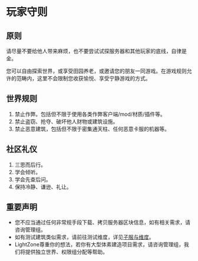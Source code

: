 # 玩家守则

## 原则

请尽量不要给他人带来麻烦，也不要尝试试探服务器和其他玩家的底线，自律是金。

您可以自由探索世界，或享受田园养老，或邀请您的朋友一同游戏。在游戏规则允许的范畴内，这里不会限制您收获愉悦、享受宁静游戏的方式。

## 世界规则

1. 禁止作弊。包括但不限于使用各类作弊客户端/mod/材质/插件等。
2. 禁止盗窃、抢夺、破坏他人财物或建筑设施。
3. 禁止恶意建筑，包括但不限于密集通天柱、任何恶意卡服的机器等。

## 社区礼仪

1. 三思而后行。
2. 学会倾听。
3. 学会先查后问。
4. 保持冷静、谦逊、礼让。

## 重要声明

- 您不应当通过任何非常规手段下载、拷贝服务器区块信息，如有相关需求，请咨询管理组。
- 如有测试建筑类似需求，请前往测试维度，详见[子服与维度](wiki/server-world.md)。
- LightZone尊重你的想法，若你有大型体素建造项目需求，请咨询管理组，我们将提供独立世界、权限组分配等帮助。
